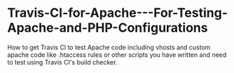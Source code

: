# Travis-CI-for-Apache---For-Testing-Apache-and-PHP-Configurations
How to get Travis CI to test Apache code including vhosts and custom apache code like .htaccess rules or other scripts you have written and need to test using Travis CI's build checker.
